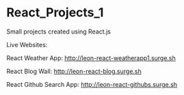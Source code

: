 # React_Projects_1

Small projects created using React.js

Live Websites:

React Weather App: http://leon-react-weatherapp1.surge.sh

React Blog Wall: http://leon-react-blog.surge.sh

React Github Search App: http://leon-react-githubs.surge.sh
